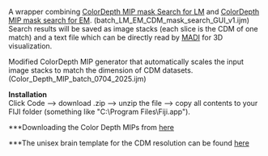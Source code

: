 A wrapper combining [ColorDepth MIP mask Search for LM](https://github.com/JaneliaSciComp/ColorMIP_Mask_Search) and [ColorDepth MIP mask search for EM](https://github.com/JaneliaSciComp/EM_MIP_search). (batch_LM_EM_CDM_mask_search_GUI_v1.ijm)
Search results will be saved as image stacks (each slice is the CDM of one match) and a text file which can be directly read by [MADI](https://github.com/sandorbx/MADI) for 3D visualization.

Modified ColorDepth MIP generator that automatically scales the input image stacks to match the dimension of CDM datasets. (Color_Depth_MIP_batch_0704_2025.ijm)

**Installation**  
Click Code --> download .zip --> unzip the file --> copy all contents to your FIJI folder (something like "C:\Program Files\Fiji.app\").

***Downloading the Color Depth MIPs from [here](https://open.quiltdata.com/b/janelia-flylight-color-depth/tree/Color_Depth_MIPs_For_Download/)


***The unisex brain template for the CDM resolution can be found [here](https://open.quiltdata.com/b/janelia-flylight-color-depth/tree/alignment_templates/JRC2018_UNISEX_20x_HR.nrrd)
